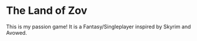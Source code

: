 # The Land of Zov
  This is my passion game! It is a Fantasy/Singleplayer inspired by Skyrim and Avowed.
